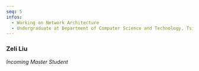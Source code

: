 ```yaml
---
seq: 5
infos:
  - Working on Network Architecture
  - Undergraduate at Department of Computer Science and Technology, Tsinghua University
---
```


### Zeli Liu
<p><i>Incoming Master Student</i></p>